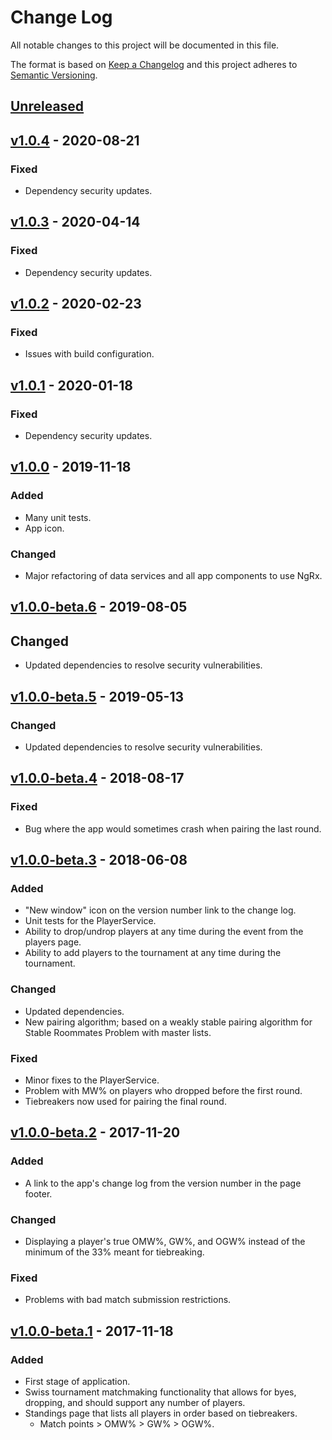 # Change Log

All notable changes to this project will be documented in this file.

The format is based on [Keep a Changelog](http://keepachangelog.com/)
and this project adheres to [Semantic Versioning](http://semver.org/).

## [Unreleased]

## [v1.0.4] - 2020-08-21

### Fixed

- Dependency security updates.

## [v1.0.3] - 2020-04-14

### Fixed

- Dependency security updates.

## [v1.0.2] - 2020-02-23

### Fixed

- Issues with build configuration.

## [v1.0.1] - 2020-01-18

### Fixed

- Dependency security updates.

## [v1.0.0] - 2019-11-18

### Added

- Many unit tests.
- App icon.

### Changed

- Major refactoring of data services and all app components to use NgRx.

## [v1.0.0-beta.6] - 2019-08-05

## Changed

- Updated dependencies to resolve security vulnerabilities.

## [v1.0.0-beta.5] - 2019-05-13

### Changed

- Updated dependencies to resolve security vulnerabilities.

## [v1.0.0-beta.4] - 2018-08-17

### Fixed

- Bug where the app would sometimes crash when pairing the last round.

## [v1.0.0-beta.3] - 2018-06-08

### Added

- "New window" icon on the version number link to the change log.
- Unit tests for the PlayerService.
- Ability to drop/undrop players at any time during the event from the players page.
- Ability to add players to the tournament at any time during the tournament.

### Changed

- Updated dependencies.
- New pairing algorithm; based on a weakly stable pairing algorithm for Stable Roommates Problem with master lists.

### Fixed

- Minor fixes to the PlayerService.
- Problem with MW% on players who dropped before the first round.
- Tiebreakers now used for pairing the final round.

## [v1.0.0-beta.2] - 2017-11-20

### Added

- A link to the app's change log from the version number in the page footer.

### Changed

- Displaying a player's true OMW%, GW%, and OGW% instead of the minimum of the 33% meant for tiebreaking.

### Fixed

- Problems with bad match submission restrictions.

## [v1.0.0-beta.1] - 2017-11-18

### Added

- First stage of application.
- Swiss tournament matchmaking functionality that allows for byes, dropping, and should support any number of players.
- Standings page that lists all players in order based on tiebreakers.
  - Match points > OMW% > GW% > OGW%.

[Unreleased]: https://github.com/sten626/mirror-match/compare/v1.0.4...develop
[v1.0.4]: https://github.com/sten626/mirror-match/compare/v1.0.3...v1.0.4
[v1.0.3]: https://github.com/sten626/mirror-match/compare/v1.0.2...v1.0.3
[v1.0.2]: https://github.com/sten626/mirror-match/compare/v1.0.1...v1.0.2
[v1.0.1]: https://github.com/sten626/mirror-match/compare/v1.0.0...v1.0.1
[v1.0.0]: https://github.com/sten626/mirror-match/compare/v1.0.0-beta.6...v1.0.0
[v1.0.0-beta.6]: https://github.com/sten626/mirror-match/compare/v1.0.0-beta.5...v1.0.0-beta.6
[v1.0.0-beta.5]: https://github.com/sten626/mirror-match/compare/v1.0.0-beta.4...v1.0.0-beta.5
[v1.0.0-beta.4]: https://github.com/sten626/mirror-match/compare/v1.0.0-beta.3...v1.0.0-beta.4
[v1.0.0-beta.3]: https://github.com/sten626/mirror-match/compare/v1.0.0-beta.2...v1.0.0-beta.3
[v1.0.0-beta.2]: https://github.com/sten626/mirror-match/compare/v1.0.0-beta.1...v1.0.0-beta.2
[v1.0.0-beta.1]: https://github.com/sten626/mirror-match/releases/tag/v1.0.0-beta.1
